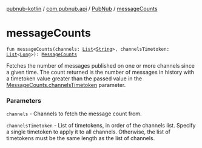 [pubnub-kotlin](../../index.md) / [com.pubnub.api](../index.md) / [PubNub](index.md) / [messageCounts](./message-counts.md)

# messageCounts

`fun messageCounts(channels: `[`List`](https://kotlinlang.org/api/latest/jvm/stdlib/kotlin.collections/-list/index.html)`<`[`String`](https://kotlinlang.org/api/latest/jvm/stdlib/kotlin/-string/index.html)`>, channelsTimetoken: `[`List`](https://kotlinlang.org/api/latest/jvm/stdlib/kotlin.collections/-list/index.html)`<`[`Long`](https://kotlinlang.org/api/latest/jvm/stdlib/kotlin/-long/index.html)`>): `[`MessageCounts`](../../com.pubnub.api.endpoints/-message-counts/index.md)

Fetches the number of messages published on one or more channels since a given time.
The count returned is the number of messages in history with a timetoken value greater
than the passed value in the [MessageCounts.channelsTimetoken](../../com.pubnub.api.endpoints/-message-counts/channels-timetoken.md) parameter.

### Parameters

`channels` - Channels to fetch the message count from.

`channelsTimetoken` - List of timetokens, in order of the channels list.
    Specify a single timetoken to apply it to all channels.
    Otherwise, the list of timetokens must be the same length as the list of channels.